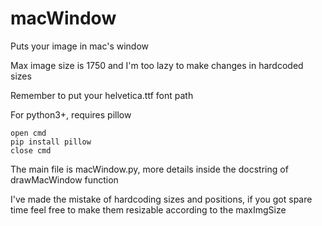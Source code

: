 # macWindow
Puts your image in mac's window

Max image size is 1750 and I'm too lazy to make changes in hardcoded sizes

Remember to put your helvetica.ttf font path

For python3+, requires pillow

```
open cmd
pip install pillow
close cmd
```

The main file is macWindow.py, more details inside the docstring of drawMacWindow function

I've made the mistake of hardcoding sizes and positions, if you got spare time feel free to make them resizable according to the maxImgSize